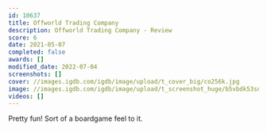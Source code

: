 ```yaml
---
id: 10637
title: Offworld Trading Company
description: Offworld Trading Company - Review
score: 6
date: 2021-05-07
completed: false
awards: []
modified_date: 2022-07-04
screenshots: []
cover: //images.igdb.com/igdb/image/upload/t_cover_big/co256k.jpg
image: //images.igdb.com/igdb/image/upload/t_screenshot_huge/b5vbdk53sn1rf3mnu4ob.jpg
videos: []
---
```

Pretty fun! Sort of a boardgame feel to it.